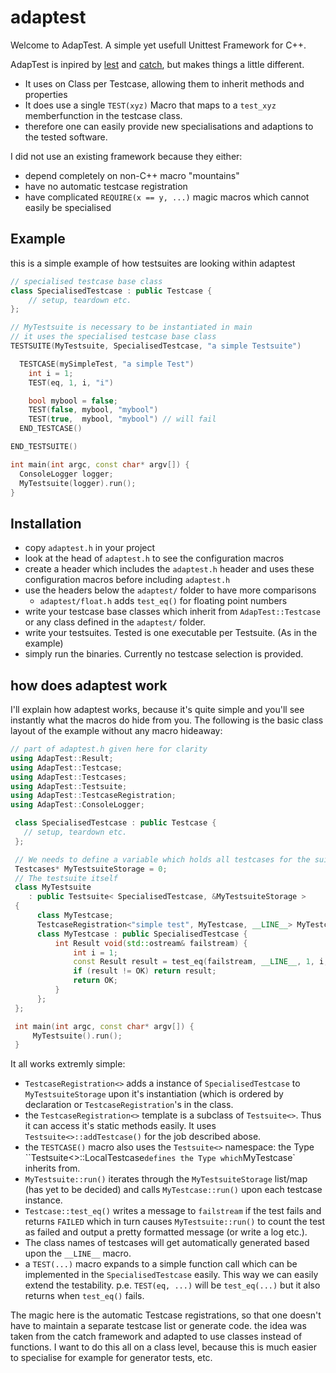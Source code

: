 # adaptest

Welcome to AdapTest. A simple yet usefull Unittest Framework for C++.

AdapTest is inpired by [lest](https://github.com/martinmoene/lest) and [catch](https://github.com/philsquared/Catch), but makes things a little different. 

* It uses on Class per Testcase, allowing them to inherit methods and properties
* It does use a single `TEST(xyz)` Macro that maps to a `test_xyz` memberfunction in the testcase class.
* therefore one can easily provide new specialisations and adaptions to the tested software.

I did not use an existing framework because they either:
* depend completely on non-C++ macro "mountains" 
* have no automatic testcase registration
* have complicated `REQUIRE(x == y, ...)` magic macros which cannot easily be specialised

## Example

this is a simple example of how testsuites are looking within adaptest

```c++
// specialised testcase base class
class SpecialisedTestcase : public Testcase {
    // setup, teardown etc.
};

// MyTestsuite is necessary to be instantiated in main
// it uses the specialised testcase base class
TESTSUITE(MyTestsuite, SpecialisedTestcase, "a simple Testsuite")

  TESTCASE(mySimpleTest, "a simple Test")
    int i = 1;
    TEST(eq, 1, i, "i")

    bool mybool = false;
    TEST(false, mybool, "mybool")
    TEST(true,  mybool, "mybool") // will fail
  END_TESTCASE()

END_TESTSUITE()

int main(int argc, const char* argv[]) {
  ConsoleLogger logger;
  MyTestsuite(logger).run();
}
```

## Installation

* copy `adaptest.h` in your project
* look at the head of `adaptest.h` to see the configuration macros
* create a header which includes the `adaptest.h` header and uses these configuration macros before including `adaptest.h`
* use the headers below the `adaptest/` folder to have more comparisons
  * `adaptest/float.h` adds `test_eq()` for floating point numbers
* write your testcase base classes which inherit from `AdapTest::Testcase` or any class defined in the `adaptest/` folder.
* write your testsuites. Tested is one executable per Testsuite. (As in the example)
* simply run the binaries. Currently no testcase selection is provided.

## how does adaptest work

I'll explain how adaptest works, because it's quite simple and you'll see instantly what the macros do hide from you.
The following is the basic class layout of the example without any macro hideaway:

```c++
// part of adaptest.h given here for clarity
using AdapTest::Result;
using AdapTest::Testcase;
using AdapTest::Testcases;
using AdapTest::Testsuite;
using AdapTest::TestcaseRegistration;
using AdapTest::ConsoleLogger;

 class SpecialisedTestcase : public Testcase {
   // setup, teardown etc.
 };

 // We needs to define a variable which holds all testcases for the suite.
 Testcases* MyTestsuiteStorage = 0;   
 // The testsuite itself
 class MyTestsuite 
    : public Testsuite< SpecialisedTestcase, &MyTestsuiteStorage > 
 {
      class MyTestcase;
      TestcaseRegistration<"simple test", MyTestcase, __LINE__> MyTestcase_reg;
      class MyTestcase : public SpecialisedTestcase {
          int Result void(std::ostream& failstream) {
              int i = 1;
              const Result result = test_eq(failstream, __LINE__, 1, i, "i");
              if (result != OK) return result;
              return OK;
          }
      };
 };

 int main(int argc, const char* argv[]) {
     MyTestsuite().run();
 }
```

It all works extremly simple:
* `TestcaseRegistration<>` adds a instance of `SpecialisedTestcase` to `MyTestsuiteStorage` upon it's instantiation (which is ordered by declaration or `TestcaseRegistration`'s in the class.
* the `TestcaseRegistration<>` template is a subclass of `Testsuite<>`. Thus it can access it's static methods easily. It uses `Testsuite<>::addTestcase()` for the job described abose.
* the `TESTCASE()` macro also uses the `Testsuite<>` namespace: the Type ``Testsuite<>::LocalTestcase` defines the Type which `MyTestcase` inherits from.
* `MyTestsuite::run()` iterates through the `MyTestsuiteStorage` list/map (has yet to be decided) and calls `MyTestcase::run()` upon each testcase instance.
* `Testcase::test_eq()` writes a message to `failstream` if the test fails and returns `FAILED` which in turn causes `MyTestsuite::run()` to count the test as failed and output a pretty formatted message (or write a log etc.).
* The class names of testcases will get automatically generated based upon the `__LINE__` macro. 
* a `TEST(...)` macro expands to a simple function call which can be implemented in the `SpecialisedTestcase` easily. This way we can easily extend the testability. p.e. `TEST(eq, ...)` will be `test_eq(...)` but it also returns when `test_eq()` fails.

The magic here is the automatic Testcase registrations, so that one doesn't have to maintain a separate testcase list or generate code. the idea was taken from the catch framework and adapted to use classes instead of functions.
I want to do this all on a class level, because this is much easier to specialise for example for generator tests, etc. 
